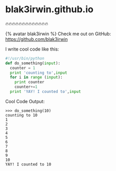# blak3irwin.github.io
:fire::fire::fire::fire::fire::fire::fire::fire::fire::fire::fire::fire::fire:

{% avatar blak3irwin %} Check me out on GitHub: https://github.com/blak3irwin

I write cool code like this:
```python
#!/usr/bin/python
def do_something(input):
  counter = 1
  print 'counting to',input
  for i in range (input):
    print counter
    counter+=1    
  print 'YAY! I counted to',input
```
Cool Code Output:

```
>>> do_something(10)
counting to 10
1
2
3
4
5
6
7
8
9
10
YAY! I counted to 10
```
